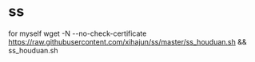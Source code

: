 # ss
for myself
wget -N --no-check-certificate https://raw.githubusercontent.com/xihajun/ss/master/ss_houduan.sh && ss_houduan.sh

